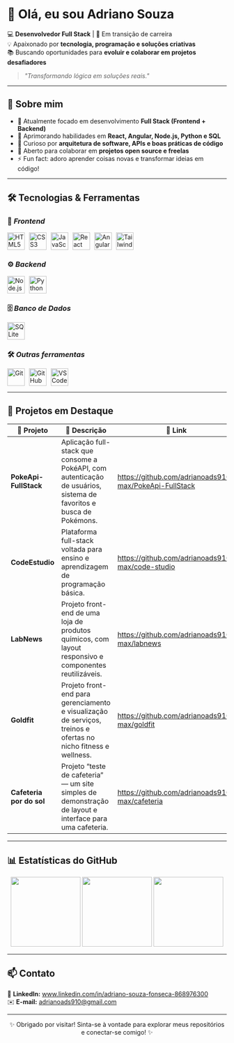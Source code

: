 <!-- Banner ou GIF de destaque -->
# 👋 Olá, eu sou **Adriano Souza**

💻 **Desenvolvedor Full Stack** | 🚀 Em transição de carreira  
💡 Apaixonado por **tecnologia, programação e soluções criativas**  
📚 Buscando oportunidades para **evoluir e colaborar em projetos desafiadores**

> _"Transformando lógica em soluções reais."_  

---

## 📌 **Sobre mim**

- 🎯 Atualmente focado em desenvolvimento **Full Stack (Frontend + Backend)**
- 🌱 Aprimorando habilidades em **React, Angular, Node.js, Python e SQL**
- 🧠 Curioso por **arquitetura de software, APIs e boas práticas de código**
- 🤝 Aberto para colaborar em **projetos open source e freelas**
- ⚡ Fun fact: adoro aprender coisas novas e transformar ideias em código!

---

## 🛠️ **Tecnologias & Ferramentas**

### 🚀 _Frontend_
<div style="display: flex; gap: 10px;">
  <img src="https://cdn.jsdelivr.net/gh/devicons/devicon/icons/html5/html5-original.svg" width="40" title="HTML5"/>
  <img src="https://cdn.jsdelivr.net/gh/devicons/devicon/icons/css3/css3-original.svg" width="40" title="CSS3"/>
  <img src="https://cdn.jsdelivr.net/gh/devicons/devicon/icons/javascript/javascript-original.svg" width="40" title="JavaScript"/>
  <img src="https://cdn.jsdelivr.net/gh/devicons/devicon/icons/react/react-original.svg" width="40" title="React"/>
  <img src="https://cdn.jsdelivr.net/gh/devicons/devicon/icons/angularjs/angularjs-original.svg" width="40" title="Angular"/>
  <img src="https://cdn.jsdelivr.net/gh/devicons/devicon/icons/tailwindcss/tailwindcss-original.svg" width="40" title="TailwindCSS"/>
</div>

### ⚙️ _Backend_
<div style="display: flex; gap: 10px;">
  <img src="https://cdn.jsdelivr.net/gh/devicons/devicon/icons/nodejs/nodejs-original.svg" width="40" title="Node.js"/>
  <img src="https://cdn.jsdelivr.net/gh/devicons/devicon/icons/python/python-original.svg" width="40" title="Python"/>
</div>

### 🗄️ _Banco de Dados_
<div style="display: flex; gap: 10px;">
<img src="https://cdn.jsdelivr.net/gh/devicons/devicon/icons/sqlite/sqlite-original.svg" width="40" title="SQLite"/>

</div>

### 🛠️ _Outras ferramentas_
<div style="display: flex; gap: 10px;">
  <img src="https://cdn.jsdelivr.net/gh/devicons/devicon/icons/git/git-original.svg" width="40" title="Git"/>
  <img src="https://cdn.jsdelivr.net/gh/devicons/devicon/icons/github/github-original.svg" width="40" title="GitHub"/>
  <img src="https://cdn.jsdelivr.net/gh/devicons/devicon/icons/vscode/vscode-original.svg" width="40" title="VSCode"/>
</div>

---

## 📂 **Projetos em Destaque**

| 🌟 Projeto | 💬 Descrição | 🔗 Link |
|------------|--------------|---------|
| **PokeApi-FullStack** | Aplicação full-stack que consome a PokéAPI, com autenticação de usuários, sistema de favoritos e busca de Pokémons. | https://github.com/adrianoads910-max/PokeApi-FullStack |
| **CodeEstudio** | Plataforma full-stack voltada para ensino e aprendizagem de programação básica. | https://github.com/adrianoads910-max/code-studio |
| **LabNews** | Projeto front-end de uma loja de produtos químicos, com layout responsivo e componentes reutilizáveis. | https://github.com/adrianoads910-max/labnews |
| **Goldfit** | Projeto front-end  para gerenciamento e visualização de serviços, treinos e ofertas no nicho fitness e wellness. | https://github.com/adrianoads910-max/goldfit |
| **Cafeteria por do sol** | Projeto “teste de cafeteria” — um site simples de demonstração de layout e interface para uma cafeteria. | https://github.com/adrianoads910-max/cafeteria |

---

## 📊 **Estatísticas do GitHub**

<p align="center">
  <img height="160em" src="https://github-readme-stats.vercel.app/api?username=adrianoads910-max&show_icons=true&theme=tokyonight" />
  <img height="160em" src="https://github-readme-streak-stats.herokuapp.com/?user=adrianoads910-max&theme=tokyonight" />
  <img height="160em" src="https://github-readme-stats.vercel.app/api/top-langs/?username=adrianoads910-max&layout=compact&theme=tokyonight" />
</p>

---

## 📫 **Contato**

📍 **LinkedIn:** www.linkedin.com/in/adriano-souza-fonseca-868976300  
✉️ **E-mail:** adrianoads910@gmail.com  

---

<p align="center">✨ Obrigado por visitar! Sinta-se à vontade para explorar meus repositórios e conectar-se comigo! ✨</p>

